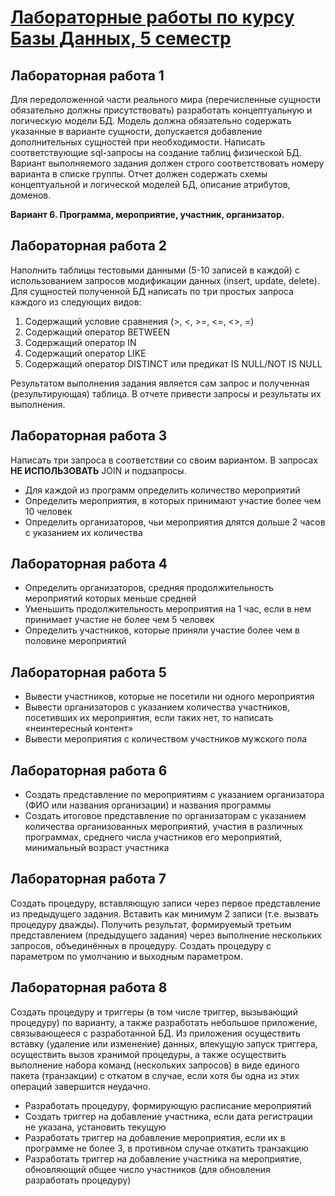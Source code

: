 # [Лабораторные работы по курсу Базы Данных, 5 семестр](https://docs.yandex.ru/docs/view?url=ya-disk-public%3A%2F%2FNCe3OUQ4rcbRlHUw6jVPSUdd59vSpwETOmW5zLTrDNYjaf%2FLZ8%2BU7ot87OJUR3IQq%2FJ6bpmRyOJonT3VoXnDag%3D%3D%3A%2F%D0%9F%D1%80%D0%B0%D0%BA%D1%82%D0%B8%D1%87%D0%B5%D1%81%D0%BA%D0%B8%D0%B5%20%D0%B7%D0%B0%D0%B4%D0%B0%D0%BD%D0%B8%D1%8F%20%D0%91%D0%B0%D0%B7%D1%8B%20%D0%B4%D0%B0%D0%BD%D0%BD%D1%8B%D1%85%202022.pdf&name=%D0%9F%D1%80%D0%B0%D0%BA%D1%82%D0%B8%D1%87%D0%B5%D1%81%D0%BA%D0%B8%D0%B5%20%D0%B7%D0%B0%D0%B4%D0%B0%D0%BD%D0%B8%D1%8F%20%D0%91%D0%B0%D0%B7%D1%8B%20%D0%B4%D0%B0%D0%BD%D0%BD%D1%8B%D1%85%202022.pdf)
## Лабораторная работа 1
Для передоложенной части реального мира (перечисленные сущности обязательно должны присутствовать) разработать концептуальную и логическую
модели БД. Модель должна обязательно содержать указанные в варианте сущности, допускается добавление дополнительных сущностей
при необходимости. Написать соответствующие sql-запросы на создание таблиц физической БД. Вариант выполняемого задания должен строго соответствовать номеру
варианта в списке группы.
Отчет должен содержать схемы концептуальной и логической моделей БД,
описание атрибутов, доменов.

**Вариант 6. Программа, мероприятие, участник, организатор.**

## Лабораторная работа 2
Наполнить	таблицы	тестовыми	данными	(5-10	записей	в	каждой)	с использованием запросов модификации данных (insert, update, delete).
Для сущностей полученной БД написать по три простых запроса каждого из следующих видов:
1.	Содержащий условие сравнения (>, <, >=, <=, <>, =)
2.	Содержащий оператор BETWEEN
3.	Содержащий оператор IN
4.	Содержащий оператор LIKE
5.	Содержащий оператор DISTINCT или предикат IS NULL/NOT IS NULL

Результатом	выполнения	задания	является	сам	запрос	и	полученная (результирующая) таблица.
В отчете привести запросы и результаты их выполнения.

## Лабораторная работа 3
Написать три запроса в соответствии со своим вариантом. В запросах **НЕ ИСПОЛЬЗОВАТЬ** JOIN и подзапросы.

* Для каждой из программ определить количество мероприятий
* Определить мероприятия, в которых принимают участие более чем 10 человек
* Определить организаторов, чьи мероприятия длятся дольше 2 часов с указанием их количества

## Лабораторная работа 4
* Определить организаторов, средняя продолжительность мероприятий которых меньше средней
* Уменьшить продолжительность мероприятия на 1 час, если в нем принимает участие не более чем 5 человек
* Определить участников, которые приняли участие более чем в половине мероприятий

## Лабораторная работа 5
* Вывести участников, которые не посетили ни одного мероприятия
* Вывести организаторов с указанием количества участников, посетивших их мероприятия, если таких нет, то написать «неинтересный контент»
* Вывести мероприятия с количеством участников мужского пола

## Лабораторная работа 6
* Создать представление по мероприятиям с указанием организатора (ФИО или названия организации) и названия программы
* Создать итоговое представление по организаторам с указанием количества организованных мероприятий, участия в различных программах, среднего числа участников его мероприятий, минимальный возраст участника

## Лабораторная работа 7
Создать процедуру, вставляющую записи через первое представление из предыдущего задания. Вставить как минимум 2 записи (т.е. вызвать процедуру дважды).
Получить результат, формируемый третьим представлением (предыдущего задания) через выполнение нескольких запросов, объединённых в процедуру.
Создать процедуру с параметром по умолчанию и выходным параметром.

## Лабораторная работа 8
Создать процедуру и триггеры (в том числе триггер, вызывающий процедуру) по варианту, а также разработать небольшое приложение, 
связывающееся с разработанной БД. Из приложения осуществить вставку (удаление или изменение) данных, влекущую запуск триггера, 
осуществить вызов хранимой процедуры, а также осуществить выполнение набора команд (нескольких запросов) в виде единого 
пакета (транзакции) с откатом в случае, если хотя бы одна из этих операций завершится неудачно.

* Разработать процедуру, формирующую расписание мероприятий 
* Создать триггер на добавление участника, если дата регистрации не указана, установить текущую
* Разработать триггер на добавление мероприятия, если их в программе не более 3, в противном случае откатить транзакцию 
* Разработать триггер на добавление участника на мероприятие, обновляющий общее число участников (для обновления разработать процедуру)
